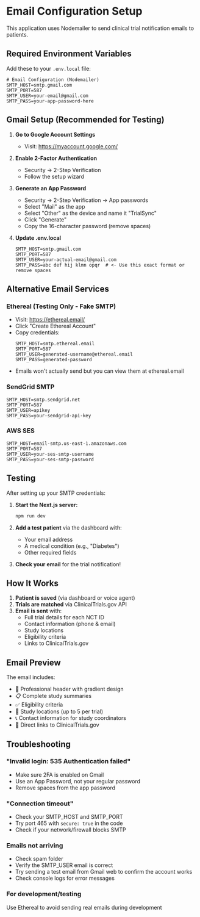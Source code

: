 # Email Configuration Setup

This application uses Nodemailer to send clinical trial notification emails to patients.

## Required Environment Variables

Add these to your `.env.local` file:

```env
# Email Configuration (Nodemailer)
SMTP_HOST=smtp.gmail.com
SMTP_PORT=587
SMTP_USER=your-email@gmail.com
SMTP_PASS=your-app-password-here
```

## Gmail Setup (Recommended for Testing)

1. **Go to Google Account Settings**

   - Visit: https://myaccount.google.com/

2. **Enable 2-Factor Authentication**

   - Security → 2-Step Verification
   - Follow the setup wizard

3. **Generate an App Password**

   - Security → 2-Step Verification → App passwords
   - Select "Mail" as the app
   - Select "Other" as the device and name it "TrialSync"
   - Click "Generate"
   - Copy the 16-character password (remove spaces)

4. **Update .env.local**
   ```env
   SMTP_HOST=smtp.gmail.com
   SMTP_PORT=587
   SMTP_USER=your-actual-email@gmail.com
   SMTP_PASS=abc def hij klmn opqr  # <- Use this exact format or remove spaces
   ```

## Alternative Email Services

### Ethereal (Testing Only - Fake SMTP)

- Visit: https://ethereal.email/
- Click "Create Ethereal Account"
- Copy credentials:
  ```env
  SMTP_HOST=smtp.ethereal.email
  SMTP_PORT=587
  SMTP_USER=generated-username@ethereal.email
  SMTP_PASS=generated-password
  ```
- Emails won't actually send but you can view them at ethereal.email

### SendGrid SMTP

```env
SMTP_HOST=smtp.sendgrid.net
SMTP_PORT=587
SMTP_USER=apikey
SMTP_PASS=your-sendgrid-api-key
```

### AWS SES

```env
SMTP_HOST=email-smtp.us-east-1.amazonaws.com
SMTP_PORT=587
SMTP_USER=your-ses-smtp-username
SMTP_PASS=your-ses-smtp-password
```

## Testing

After setting up your SMTP credentials:

1. **Start the Next.js server:**

   ```bash
   npm run dev
   ```

2. **Add a test patient** via the dashboard with:

   - Your email address
   - A medical condition (e.g., "Diabetes")
   - Other required fields

3. **Check your email** for the trial notification!

## How It Works

1. **Patient is saved** (via dashboard or voice agent)
2. **Trials are matched** via ClinicalTrials.gov API
3. **Email is sent** with:
   - Full trial details for each NCT ID
   - Contact information (phone & email)
   - Study locations
   - Eligibility criteria
   - Links to ClinicalTrials.gov

## Email Preview

The email includes:

- 🔬 Professional header with gradient design
- 📋 Complete study summaries
- ✅ Eligibility criteria
- 📍 Study locations (up to 5 per trial)
- 📞 Contact information for study coordinators
- 🔗 Direct links to ClinicalTrials.gov

## Troubleshooting

### "Invalid login: 535 Authentication failed"

- Make sure 2FA is enabled on Gmail
- Use an App Password, not your regular password
- Remove spaces from the app password

### "Connection timeout"

- Check your SMTP_HOST and SMTP_PORT
- Try port 465 with `secure: true` in the code
- Check if your network/firewall blocks SMTP

### Emails not arriving

- Check spam folder
- Verify the SMTP_USER email is correct
- Try sending a test email from Gmail web to confirm the account works
- Check console logs for error messages

### For development/testing

Use Ethereal to avoid sending real emails during development
